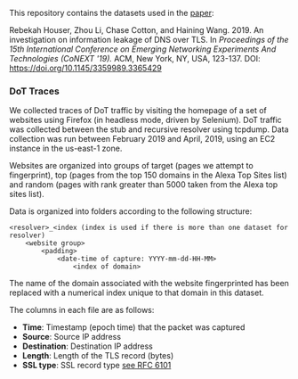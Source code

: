 This repository contains the datasets used in the [paper](https://dl.acm.org/citation.cfm?id=3365429):

Rebekah Houser, Zhou Li, Chase Cotton, and Haining Wang. 2019. An investigation on information leakage of DNS over TLS. In *Proceedings of the 15th International Conference on Emerging Networking Experiments And Technologies (CoNEXT '19).* ACM, New York, NY, USA, 123-137. DOI: https://doi.org/10.1145/3359989.3365429



### DoT Traces

We collected traces of DoT traffic by visiting the homepage of a set of websites using Firefox (in headless mode, driven by Selenium). DoT traffic was collected between the stub and recursive resolver using tcpdump. Data collection was run between February 2019 and April, 2019, using an EC2 instance in the us-east-1 zone.

Websites are organized into groups of target (pages we attempt to fingerprint), top (pages from the top 150 domains in the Alexa Top Sites list) and random (pages with rank greater than 5000 taken from the Alexa top sites list).

Data is organized into folders according to the following structure:

	<resolver>_<index (index is used if there is more than one dataset for resolver)
		<website group>
			<padding>
				<date-time of capture: YYYY-mm-dd-HH-MM>
					<index of domain>


The name of the domain associated with the website fingerprinted has been replaced with a numerical index unique to that domain in this dataset.

The columns in each file are as follows:

- **Time**: Timestamp (epoch time) that the packet was captured
- **Source**: Source IP address
- **Destination**: Destination IP address
- **Length**: Length of the TLS record (bytes)
- **SSL type**: SSL record type [see RFC 6101](https://tools.ietf.org/html/rfc6101)
